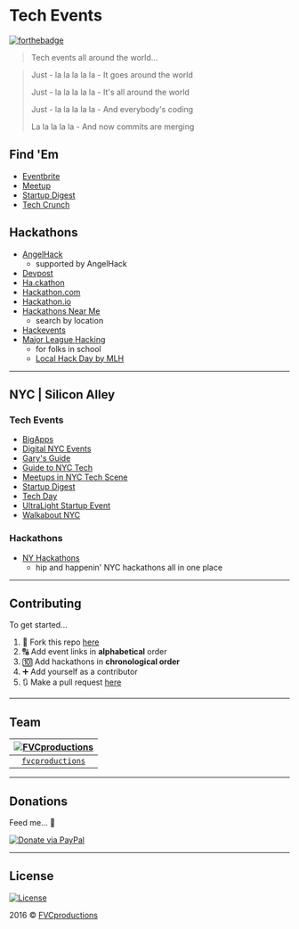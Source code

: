 # Tech Events

[![forthebadge](http://forthebadge.com/images/badges/oooo-kill-em.svg)](http://forthebadge.com)

> Tech events all around the world...

> Just - la la la la la - It goes around the world
>
> Just - la la la la la - It's all around the world
>
> Just - la la la la la - And everybody's coding
>
> La la la la la - And now commits are merging

## Find 'Em

- [Eventbrite](https://www.eventbrite.com)
- [Meetup](http://www.meetup.com/)
- [Startup Digest](https://www.startupdigest.com/)
- [Tech Crunch](http://techcrunch.com/events)

## Hackathons

- [AngelHack](http://angelhack.com/events)
    + supported by AngelHack
- [Devpost](https://devpost.com/hackathons)
- [Ha.ckathon](http://ha.ckathon.com/)
- [Hackathon.com](http://www.hackathon.com/)
- [Hackathon.io](http://www.hackathon.io/events)
- [Hackathons Near Me](http://hackathonsnear.me/)
    + search by location
- [Hackevents](https://hackevents.co/hackathons)
- [Major League Hacking](https://mlh.io/)
    + for folks in school
    + [Local Hack Day by MLH](https://localhackday.mlh.io/)

---

## NYC | Silicon Alley

### Tech Events

- [BigApps](http://nycbigapps.com/)
- [Digital NYC Events](http://www.digital.nyc/events/search)
- [Gary's Guide](http://garysguide.com/events)
- [Guide to NYC Tech](http://www.slideshare.net/schlaf/guide-to-nyc-tech)
- [Meetups in NYC Tech Scene](http://www.meetup.com/ny-tech)
- [Startup Digest](https://www.startupdigest.com/digests/new-york-city)
- [Tech Day](https://techdayhq.com/new-york)
- [UltraLight Startup Event](http://ultralightstartups.com/)
- [Walkabout NYC](http://walkaboutnyc.com/)

### Hackathons

- [NY Hackathons](http://nyhackathons.com/)
    + hip and happenin' NYC hackathons all in one place

---

## Contributing

To get started...

1. 🍴 Fork this repo [here](https://github.com/fvcproductions/tech-events#fork-destination-box)
2. 🔠 Add event links in **alphabetical** order
3. 🔟 Add hackathons in **chronological order**
3. ➕ Add yourself as a contributor
4. 🔃 Make a pull request [here](https://github.com/fvcproductions/tech-events/compare)

---

## Team

[![FVCproductions](https://avatars1.githubusercontent.com/u/4284691?v=3&s=200)](http://fvcproductions.com) |
:---:|
[`fvcproductions`](http://github.com/fvcproductions) |


---

## Donations

Feed me... 🍕

[![Donate via PayPal](https://raw.github.com/xioTechnologies/PayPal-Button/master/PayPal%20Button.png)](http://paypal.me/fvcproductions)

---

## License

[![License](http://img.shields.io/:license-mit-blue.svg?style=flat-square)](http://badges.mit-license.org)

2016 © [FVCproductions](http://fvcproductions.com)
